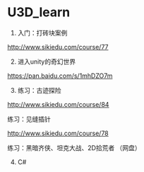 # U3D_learn

1. 入门：打砖块案例

http://www.sikiedu.com/course/77

2. 进入unity的奇幻世界

https://pan.baidu.com/s/1mhDZO7m
 
3. 练习：古迹探险

http://www.sikiedu.com/course/84

练习：见缝插针

http://www.sikiedu.com/course/78

练习：黑暗齐侠、坦克大战、2D拾荒者 （网盘）

4. C#






